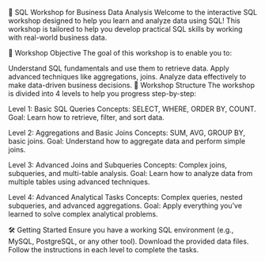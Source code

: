 
🚀 SQL Workshop for Business Data Analysis
Welcome to the interactive SQL workshop designed to help you learn and analyze data using SQL! This workshop is tailored to help you develop practical SQL skills by working with real-world business data.

📌 Workshop Objective
The goal of this workshop is to enable you to:

Understand SQL fundamentals and use them to retrieve data.
Apply advanced techniques like aggregations, joins.
Analyze data effectively to make data-driven business decisions.
📂 Workshop Structure
The workshop is divided into 4 levels to help you progress step-by-step:

Level 1: Basic SQL Queries
Concepts: SELECT, WHERE, ORDER BY, COUNT.
Goal: Learn how to retrieve, filter, and sort data.

Level 2: Aggregations and Basic Joins
Concepts: SUM, AVG, GROUP BY, basic joins.
Goal: Understand how to aggregate data and perform simple joins.

Level 3: Advanced Joins and Subqueries
Concepts: Complex joins, subqueries, and multi-table analysis.
Goal: Learn how to analyze data from multiple tables using advanced techniques.

Level 4: Advanced Analytical Tasks
Concepts: Complex queries, nested subqueries, and advanced aggregations.
Goal: Apply everything you’ve learned to solve complex analytical problems.

🛠️ Getting Started
Ensure you have a working SQL environment (e.g., MySQL, PostgreSQL, or any other tool).
Download the provided data files.
Follow the instructions in each level to complete the tasks.


